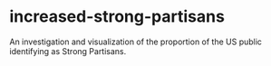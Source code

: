 # increased-strong-partisans
An investigation and visualization of the proportion of the US public identifying as Strong Partisans.
